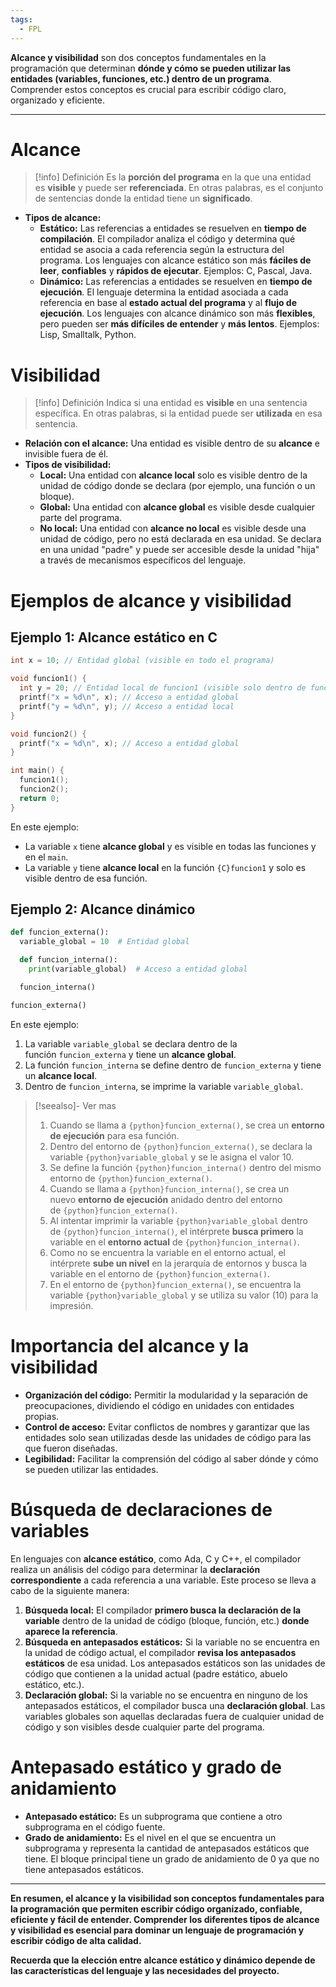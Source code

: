 ```yaml
---
tags:
  - FPL
---
```

**Alcance y visibilidad** son dos conceptos fundamentales en la programación que determinan **dónde y cómo se pueden utilizar las entidades (variables, funciones, etc.) dentro de un programa**. Comprender estos conceptos es crucial para escribir código claro, organizado y eficiente.
___
# Alcance

> [!info] Definición
> Es la **porción del programa** en la que una entidad es **visible** y puede ser **referenciada**. En otras palabras, es el conjunto de sentencias donde la entidad tiene un **significado**.

- **Tipos de alcance:**
    - **Estático:** Las referencias a entidades se resuelven en **tiempo de compilación**. El compilador analiza el código y determina qué entidad se asocia a cada referencia según la estructura del programa. Los lenguajes con alcance estático son más **fáciles de leer**, **confiables** y **rápidos de ejecutar**. Ejemplos: C, Pascal, Java.
    - **Dinámico:** Las referencias a entidades se resuelven en **tiempo de ejecución**. El lenguaje determina la entidad asociada a cada referencia en base al **estado actual del programa** y al **flujo de ejecución**. Los lenguajes con alcance dinámico son más **flexibles**, pero pueden ser **más difíciles de entender** y **más lentos**. Ejemplos: Lisp, Smalltalk, Python.

# Visibilidad

> [!info] Definición
> Indica si una entidad es **visible** en una sentencia específica. En otras palabras, si la entidad puede ser **utilizada** en esa sentencia.

- **Relación con el alcance:** Una entidad es visible dentro de su **alcance** e invisible fuera de él.
- **Tipos de visibilidad:**
    - **Local:** Una entidad con **alcance local** solo es visible dentro de la unidad de código donde se declara (por ejemplo, una función o un bloque).
    - **Global:** Una entidad con **alcance global** es visible desde cualquier parte del programa.
    - **No local:** Una entidad con **alcance no local** es visible desde una unidad de código, pero no está declarada en esa unidad. Se declara en una unidad "padre" y puede ser accesible desde la unidad "hija" a través de mecanismos específicos del lenguaje.

# Ejemplos de alcance y visibilidad

## Ejemplo 1: Alcance estático en C

```C
int x = 10; // Entidad global (visible en todo el programa)

void funcion1() {
  int y = 20; // Entidad local de funcion1 (visible solo dentro de funcion1)
  printf("x = %d\n", x); // Acceso a entidad global
  printf("y = %d\n", y); // Acceso a entidad local
}

void funcion2() {
  printf("x = %d\n", x); // Acceso a entidad global
}

int main() {
  funcion1();
  funcion2();
  return 0;
}
```

En este ejemplo:

- La variable `x` tiene **alcance global** y es visible en todas las funciones y en el `main`.
- La variable `y` tiene **alcance local** en la función `{C}funcion1` y solo es visible dentro de esa función.

## Ejemplo 2: Alcance dinámico

```python
def funcion_externa():
  variable_global = 10  # Entidad global

  def funcion_interna():
    print(variable_global)  # Acceso a entidad global

  funcion_interna()

funcion_externa()
```

En este ejemplo:

1. La variable `variable_global` se declara dentro de la función `funcion_externa` y tiene un **alcance global**.
2. La función `funcion_interna` se define dentro de `funcion_externa` y tiene un **alcance local**.
3. Dentro de `funcion_interna`, se imprime la variable `variable_global`.

> [!seealso]- Ver mas
> 1. Cuando se llama a `{python}funcion_externa()`, se crea un **entorno de ejecución** para esa función.
> 2. Dentro del entorno de `{python}funcion_externa()`, se declara la variable `{python}variable_global` y se le asigna el valor 10.
> 3. Se define la función `{python}funcion_interna()` dentro del mismo entorno de `{python}funcion_externa()`.
> 4. Cuando se llama a `{python}funcion_interna()`, se crea un nuevo **entorno de ejecución** anidado dentro del entorno de `{python}funcion_externa()`.
> 5. Al intentar imprimir la variable `{python}variable_global` dentro de `{python}funcion_interna()`, el intérprete **busca primero** la variable en el **entorno actual** de `{python}funcion_interna()`.
> 6. Como no se encuentra la variable en el entorno actual, el intérprete **sube un nivel** en la jerarquía de entornos y busca la variable en el entorno de `{python}funcion_externa()`.
> 7. En el entorno de `{python}funcion_externa()`, se encuentra la variable `{python}variable_global` y se utiliza su valor (10) para la impresión.

# Importancia del alcance y la visibilidad

- **Organización del código:** Permitir la modularidad y la separación de preocupaciones, dividiendo el código en unidades con entidades propias.
- **Control de acceso:** Evitar conflictos de nombres y garantizar que las entidades solo sean utilizadas desde las unidades de código para las que fueron diseñadas.
- **Legibilidad:** Facilitar la comprensión del código al saber dónde y cómo se pueden utilizar las entidades.

# Búsqueda de declaraciones de variables

En lenguajes con **alcance estático**, como Ada, C y C++, el compilador realiza un análisis del código para determinar la **declaración correspondiente** a cada referencia a una variable. Este proceso se lleva a cabo de la siguiente manera:

1. **Búsqueda local:** El compilador **primero busca la declaración de la variable** dentro de la unidad de código (bloque, función, etc.) **donde aparece la referencia**.
2. **Búsqueda en antepasados estáticos:** Si la variable no se encuentra en la unidad de código actual, el compilador **revisa los antepasados estáticos** de esa unidad. Los antepasados estáticos son las unidades de código que contienen a la unidad actual (padre estático, abuelo estático, etc.).
3. **Declaración global:** Si la variable no se encuentra en ninguno de los antepasados estáticos, el compilador busca una **declaración global**. Las variables globales son aquellas declaradas fuera de cualquier unidad de código y son visibles desde cualquier parte del programa.

# Antepasado estático y grado de anidamiento

- **Antepasado estático:** Es un subprograma que contiene a otro subprograma en el código fuente.
- **Grado de anidamiento:** Es el nivel en el que se encuentra un subprograma y representa la cantidad de antepasados estáticos que tiene. El bloque principal tiene un grado de anidamiento de 0 ya que no tiene antepasados estáticos.

___

**En resumen, el alcance y la visibilidad son conceptos fundamentales para la programación que permiten escribir código organizado, confiable, eficiente y fácil de entender. Comprender los diferentes tipos de alcance y visibilidad es esencial para dominar un lenguaje de programación y escribir código de alta calidad.**

**Recuerda que la elección entre alcance estático y dinámico depende de las características del lenguaje y las necesidades del proyecto.**